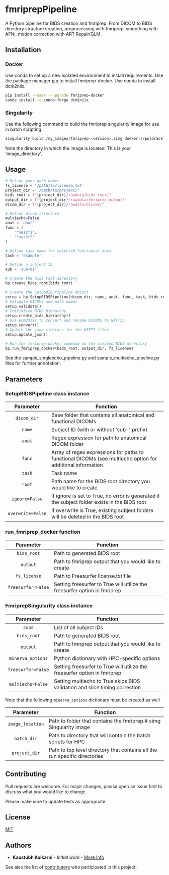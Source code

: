 # fmriprepPipeline

A Python pipeline for BIDS creation and fmriprep.
From DICOM to BIDS directory structure creation, preprocessing with fmriprep, smoothing with AFNI, motion correction with ART Repair/GLM.

## Installation

### Docker

Use conda to set up a new isolated environment to install requirements.
Use the package manager [pip](https://pip.pypa.io/en/stable/) to install fmriprep-docker.
Use conda to install dcm2niix.

```bash
pip install --user --upgrade fmriprep-docker
conda install -c conda-forge dcm2niix
```

### Singularity

Use the following command to build the fmriprep singularity image for use in batch scripting

```bash
singularity build /my_images/fmriprep-<version>.simg docker://poldracklab/fmriprep:<version>
```

Note the directory in which the image is located. This is your 'image_directory'.

## Usage

```python
# Define your path names
fs_license = '/path/to/license.txt'
project_dir = '/path/to/project/'
bids_root = f"{project_dir}/rawdata/bids_root/"
output_dir = f"{project_dir}/rawdata/fmriprep_output/"
dicom_dir = f"{project_dir}/rawdata/dicoms/"

# Define dicom structure
multiecho=False
anat = 'anat'
func = [ 
    '*sess*1',
    '*sess*2'
]

# Define task name for selected functional data
task = 'example'

# Define a subject ID
sub = 'sub-01'

# Create the bids root directory
bp.create_bids_root(bids_root)

# Create the SetupBIDSPipeline object
setup = bp.SetupBIDSPipeline(dicom_dir, name, anat, func, task, bids_root, ignore=True)
# Validate DICOMs and path names
setup.validate()
# Initialize BIDS hierarchy
setup.create_bids_hierarchy()
# Use dcm2niix to convert and rename DICOMs to NIFTIs
setup.convert()
# Update the json sidecars for the NIFTI files
setup.update_json()

# Run the fmriprep-docker command on the created BIDS directory
bp.run_fmriprep_docker(bids_root, output_dir, fs_license)
```

See the sample_singleecho_pipeline.py and sample_multiecho_pipeline.py files for further annotation.

## Parameters

### SetupBIDSPipeline class instance

| Parameter | Function |
| :----: | --- |
| `dicom_dir` | Base folder that contains all anatomical and functional DICOMs |
| `name` | Subject ID (with or without 'sub-' prefix) |
| `anat` | Regex expression for path to anatomical DICOM folder |
| `func` | Array of regex expressions for paths to functional DICOMs (see multiecho option for additional information |
| `task` | Task name |
| `root` | Path name for the BIDS root directory you would like to create |
| `ignore=False` | If ignore is set to True, no error is generated if the subject folder exists in the BIDS root |
| `overwrite=False` | If overwrite is True, existing subject folders will be deleted in the BIDS root |

### run_fmriprep_docker function

| Parameter | Function |
| :----: | --- |
| `bids_root` | Path to generated BIDS root |
| `output` | Path to fmriprep output that you would like to create |
| `fs_license` | Path to Freesurfer license.txt file |
| `freesurfer=False` | Setting freesurfer to True will utilize the freesurfer option in fmriprep |

### FmriprepSingularity class instance

| Parameter | Function |
| :----: | --- |
| `subs` | List of all subject IDs |
| `bids_root` | Path to generated BIDS root |
| `output` | Path to fmriprep output that you would like to create |
| `minerva_options` | Python dictionary with HPC-specific options |
| `freesurfer=False` | Setting freesurfer to True will utilize the freesurfer option in fmriprep |
| `multiecho=False` | Setting multiecho to True skips BIDS validation and slice timing correction |

Note that the following `minerva_options` dictionary must be created as well

| Parameter | Function |
| :----: | --- |
| `image_location` | Path to folder that contains the fmriprep.# simg Singularity image |
| `batch_dir` | Path to directory that will contain the batch scripts for HPC |
| `project_dir` | Path to top level directory that contains all the run specific directories |


## Contributing
Pull requests are welcome. For major changes, please open an issue first to discuss what you would like to change.

Please make sure to update tests as appropriate.

## License
[MIT](https://choosealicense.com/licenses/mit/)

## Authors

* **Kaustubh Kulkarni** - *Initial work* - [More Info](https://kulkarnik.com)

See also the list of [contributors](https://github.com/your/project/contributors) who participated in this project.

